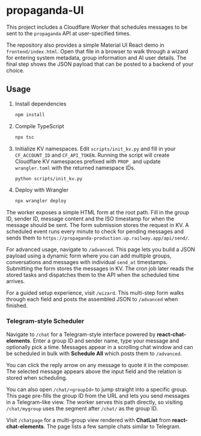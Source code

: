# propaganda-UI

This project includes a Cloudflare Worker that schedules messages to be sent to the `propaganda` API at user-specified times.

The repository also provides a simple Material&nbsp;UI React demo in
`frontend/index.html`. Open that file in a browser to walk through a wizard for
entering system metadata, group information and AI user details. The final step
shows the JSON payload that can be posted to a backend of your choice.

## Usage

1. Install dependencies
   ```bash
   npm install
   ```

2. Compile TypeScript
   ```bash
   npx tsc
   ```

3. Initialize KV namespaces. Edit `scripts/init_kv.py` and fill in your
   `CF_ACCOUNT_ID` and `CF_API_TOKEN`. Running the script will create Cloudflare
   KV namespaces prefixed with `PROP_` and update `wrangler.toml` with the
   returned namespace IDs.
   ```bash
   python scripts/init_kv.py

   ```

4. Deploy with Wrangler
   ```bash
   npx wrangler deploy
   ```

The worker exposes a simple HTML form at the root path. Fill in the group ID, sender ID, message content and the ISO timestamp for when the message should be sent. The form submission stores the request in KV. A scheduled event runs every minute to check for pending messages and sends them to `https://propaganda-production.up.railway.app/api/send/`.

For advanced usage, navigate to `/advanced`. This page lets you build a JSON payload using a dynamic form where you can add multiple groups, conversations and messages with individual `send_at` timestamps. Submitting the form stores the messages in KV. The cron job later reads the stored tasks and dispatches them to the API when the scheduled time arrives.

For a guided setup experience, visit `/wizard`. This multi-step form walks through each field and posts the assembled JSON to `/advanced` when finished.

### Telegram-style Scheduler

Navigate to `/chat` for a Telegram-style interface powered by **react-chat-elements**. Enter a group ID and sender name, type your message and optionally pick a time. Messages appear in a scrolling chat window and can be scheduled in bulk with **Schedule All** which posts them to `/advanced`.

You can click the reply arrow on any message to quote it in the composer. The selected message appears above the input field and the relation is stored when scheduling.

You can also open `/chat/<groupId>` to jump straight into a specific group. This page pre-fills the group ID from the URL and lets you send messages in a Telegram-like view. The worker serves this path directly, so visiting `/chat/mygroup` uses the segment after `/chat/` as the group ID.


Visit `/chatpage` for a multi-group view rendered with **ChatList** from **react-chat-elements**. The page lists a few sample chats similar to Telegram.

